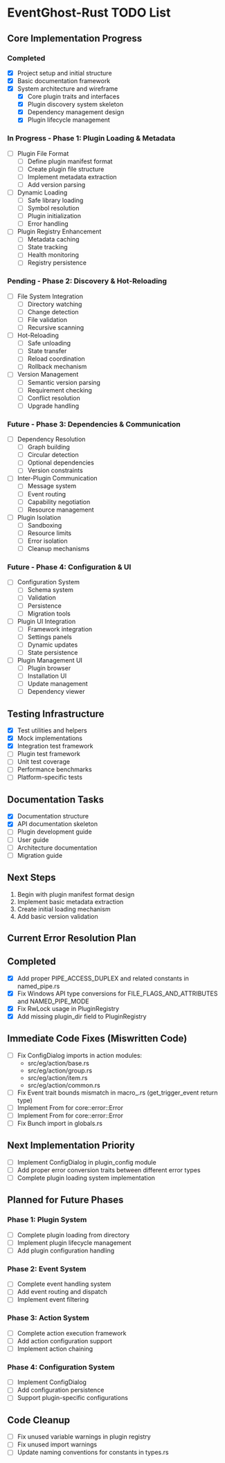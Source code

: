 # EventGhost-Rust TODO List

## Core Implementation Progress

### Completed
- [x] Project setup and initial structure
- [x] Basic documentation framework
- [x] System architecture and wireframe
  - [x] Core plugin traits and interfaces
  - [x] Plugin discovery system skeleton
  - [x] Dependency management design
  - [x] Plugin lifecycle management

### In Progress - Phase 1: Plugin Loading & Metadata
- [ ] Plugin File Format
  - [ ] Define plugin manifest format
  - [ ] Create plugin file structure
  - [ ] Implement metadata extraction
  - [ ] Add version parsing
- [ ] Dynamic Loading
  - [ ] Safe library loading
  - [ ] Symbol resolution
  - [ ] Plugin initialization
  - [ ] Error handling
- [ ] Plugin Registry Enhancement
  - [ ] Metadata caching
  - [ ] State tracking
  - [ ] Health monitoring
  - [ ] Registry persistence

### Pending - Phase 2: Discovery & Hot-Reloading
- [ ] File System Integration
  - [ ] Directory watching
  - [ ] Change detection
  - [ ] File validation
  - [ ] Recursive scanning
- [ ] Hot-Reloading
  - [ ] Safe unloading
  - [ ] State transfer
  - [ ] Reload coordination
  - [ ] Rollback mechanism
- [ ] Version Management
  - [ ] Semantic version parsing
  - [ ] Requirement checking
  - [ ] Conflict resolution
  - [ ] Upgrade handling

### Future - Phase 3: Dependencies & Communication
- [ ] Dependency Resolution
  - [ ] Graph building
  - [ ] Circular detection
  - [ ] Optional dependencies
  - [ ] Version constraints
- [ ] Inter-Plugin Communication
  - [ ] Message system
  - [ ] Event routing
  - [ ] Capability negotiation
  - [ ] Resource management
- [ ] Plugin Isolation
  - [ ] Sandboxing
  - [ ] Resource limits
  - [ ] Error isolation
  - [ ] Cleanup mechanisms

### Future - Phase 4: Configuration & UI
- [ ] Configuration System
  - [ ] Schema system
  - [ ] Validation
  - [ ] Persistence
  - [ ] Migration tools
- [ ] Plugin UI Integration
  - [ ] Framework integration
  - [ ] Settings panels
  - [ ] Dynamic updates
  - [ ] State persistence
- [ ] Plugin Management UI
  - [ ] Plugin browser
  - [ ] Installation UI
  - [ ] Update management
  - [ ] Dependency viewer

## Testing Infrastructure
- [x] Test utilities and helpers
- [x] Mock implementations
- [x] Integration test framework
- [ ] Plugin test framework
- [ ] Unit test coverage
- [ ] Performance benchmarks
- [ ] Platform-specific tests

## Documentation Tasks
- [x] Documentation structure
- [x] API documentation skeleton
- [ ] Plugin development guide
- [ ] User guide
- [ ] Architecture documentation
- [ ] Migration guide

## Next Steps
1. Begin with plugin manifest format design
2. Implement basic metadata extraction
3. Create initial loading mechanism
4. Add basic version validation

## Current Error Resolution Plan

## Completed
- [X] Add proper PIPE_ACCESS_DUPLEX and related constants in named_pipe.rs
- [X] Fix Windows API type conversions for FILE_FLAGS_AND_ATTRIBUTES and NAMED_PIPE_MODE
- [X] Fix RwLock usage in PluginRegistry
- [X] Add missing plugin_dir field to PluginRegistry

## Immediate Code Fixes (Miswritten Code)
- [ ] Fix ConfigDialog imports in action modules:
  - src/eg/action/base.rs
  - src/eg/action/group.rs
  - src/eg/action/item.rs
  - src/eg/action/common.rs
- [ ] Fix Event trait bounds mismatch in macro_.rs (get_trigger_event return type)
- [ ] Implement From<RegistryError> for core::error::Error
- [ ] Implement From<LoaderError> for core::error::Error
- [ ] Fix Bunch import in globals.rs

## Next Implementation Priority
- [ ] Implement ConfigDialog in plugin_config module
- [ ] Add proper error conversion traits between different error types
- [ ] Complete plugin loading system implementation

## Planned for Future Phases
### Phase 1: Plugin System
- [ ] Complete plugin loading from directory
- [ ] Implement plugin lifecycle management
- [ ] Add plugin configuration handling

### Phase 2: Event System
- [ ] Complete event handling system
- [ ] Add event routing and dispatch
- [ ] Implement event filtering

### Phase 3: Action System
- [ ] Complete action execution framework
- [ ] Add action configuration support
- [ ] Implement action chaining

### Phase 4: Configuration System
- [ ] Implement ConfigDialog
- [ ] Add configuration persistence
- [ ] Support plugin-specific configurations

## Code Cleanup
- [ ] Fix unused variable warnings in plugin registry
- [ ] Fix unused import warnings
- [ ] Update naming conventions for constants in types.rs
